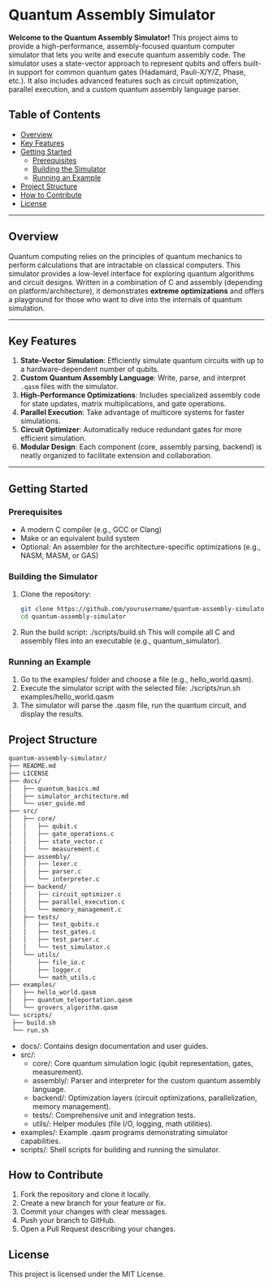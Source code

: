 # Quantum Assembly Simulator

**Welcome to the Quantum Assembly Simulator!** This project aims to provide a high-performance, assembly-focused quantum computer simulator that lets you write and execute quantum assembly code. The simulator uses a state-vector approach to represent qubits and offers built-in support for common quantum gates (Hadamard, Pauli-X/Y/Z, Phase, etc.). It also includes advanced features such as circuit optimization, parallel execution, and a custom quantum assembly language parser.

## Table of Contents

- [Overview](#overview)
- [Key Features](#key-features)
- [Getting Started](#getting-started)
  - [Prerequisites](#prerequisites)
  - [Building the Simulator](#building-the-simulator)
  - [Running an Example](#running-an-example)
- [Project Structure](#project-structure)
- [How to Contribute](#how-to-contribute)
- [License](#license)

---

## Overview

Quantum computing relies on the principles of quantum mechanics to perform calculations that are intractable on classical computers. This simulator provides a low-level interface for exploring quantum algorithms and circuit designs. Written in a combination of C and assembly (depending on platform/architecture), it demonstrates **extreme optimizations** and offers a playground for those who want to dive into the internals of quantum simulation.

---

## Key Features

1. **State-Vector Simulation**: Efficiently simulate quantum circuits with up to a hardware-dependent number of qubits.
2. **Custom Quantum Assembly Language**: Write, parse, and interpret `.qasm` files with the simulator.
3. **High-Performance Optimizations**: Includes specialized assembly code for state updates, matrix multiplications, and gate operations.
4. **Parallel Execution**: Take advantage of multicore systems for faster simulations.
5. **Circuit Optimizer**: Automatically reduce redundant gates for more efficient simulation.
6. **Modular Design**: Each component (core, assembly parsing, backend) is neatly organized to facilitate extension and collaboration.

---

## Getting Started

### Prerequisites
- A modern C compiler (e.g., GCC or Clang)
- Make or an equivalent build system
- Optional: An assembler for the architecture-specific optimizations (e.g., NASM, MASM, or GAS)

### Building the Simulator
1. Clone the repository:
   ```bash
   git clone https://github.com/yourusername/quantum-assembly-simulator.git
   cd quantum-assembly-simulator
2. Run the build script:
   ./scripts/build.sh
   This will compile all C and assembly files into an executable (e.g., quantum_simulator).

### Running an Example
1. Go to the examples/ folder and choose a file (e.g., hello_world.qasm).
2. Execute the simulator script with the selected file:
   ./scripts/run.sh examples/hello_world.qasm
3. The simulator will parse the .qasm file, run the quantum circuit, and display the results.

## Project Structure
   ```bash
quantum-assembly-simulator/
├── README.md
├── LICENSE
├── docs/
│   ├── quantum_basics.md
│   ├── simulator_architecture.md
│   └── user_guide.md
├── src/
│   ├── core/
│   │   ├── qubit.c
│   │   ├── gate_operations.c
│   │   ├── state_vector.c
│   │   └── measurement.c
│   ├── assembly/
│   │   ├── lexer.c
│   │   ├── parser.c
│   │   └── interpreter.c
│   ├── backend/
│   │   ├── circuit_optimizer.c
│   │   ├── parallel_execution.c
│   │   └── memory_management.c
│   ├── tests/
│   │   ├── test_qubits.c
│   │   ├── test_gates.c
│   │   ├── test_parser.c
│   │   └── test_simulator.c
│   └── utils/
│       ├── file_io.c
│       ├── logger.c
│       └── math_utils.c
├── examples/
│   ├── hello_world.qasm
│   ├── quantum_teleportation.qasm
│   └── grovers_algorithm.qasm
└── scripts/
    ├── build.sh
    └── run.sh
   ```

- docs/: Contains design documentation and user guides.
- src/:
  - core/: Core quantum simulation logic (qubit representation, gates, measurement).
  - assembly/: Parser and interpreter for the custom quantum assembly language.
  - backend/: Optimization layers (circuit optimizations, parallelization, memory management).
  - tests/: Comprehensive unit and integration tests.
  - utils/: Helper modules (file I/O, logging, math utilities).
- examples/: Example .qasm programs demonstrating simulator capabilities.
- scripts/: Shell scripts for building and running the simulator.

## How to Contribute
1. Fork the repository and clone it locally.
2. Create a new branch for your feature or fix.
3. Commit your changes with clear messages.
4. Push your branch to GitHub.
5. Open a Pull Request describing your changes.

## License
This project is licensed under the MIT License.



